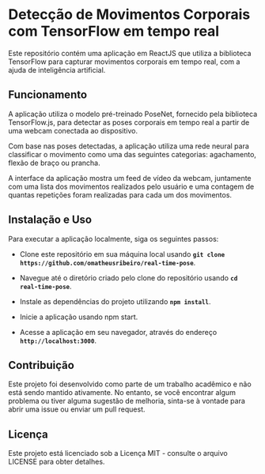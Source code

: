 # Detecção de Movimentos Corporais com TensorFlow em tempo real

Este repositório contém uma aplicação em ReactJS que utiliza a biblioteca TensorFlow para capturar movimentos corporais em tempo real, com a ajuda de inteligência artificial.

## Funcionamento

A aplicação utiliza o modelo pré-treinado PoseNet, fornecido pela biblioteca TensorFlow.js, para detectar as poses corporais em tempo real a partir de uma webcam conectada ao dispositivo.

Com base nas poses detectadas, a aplicação utiliza uma rede neural para classificar o movimento como uma das seguintes categorias: agachamento, flexão de braço ou prancha.

A interface da aplicação mostra um feed de vídeo da webcam, juntamente com uma lista dos movimentos realizados pelo usuário e uma contagem de quantas repetições foram realizadas para cada um dos movimentos.

## Instalação e Uso

Para executar a aplicação localmente, siga os seguintes passos:

- Clone este repositório em sua máquina local usando **`git clone https://github.com/omatheusribeiro/real-time-pose`**.

- Navegue até o diretório criado pelo clone do repositório usando **`cd real-time-pose`**.

- Instale as dependências do projeto utilizando **`npm install`**.

- Inicie a aplicação usando npm start.

- Acesse a aplicação em seu navegador, através do endereço **`http://localhost:3000`**.

## Contribuição

Este projeto foi desenvolvido como parte de um trabalho acadêmico e não está sendo mantido ativamente. No entanto, se você encontrar algum problema ou tiver alguma sugestão de melhoria, sinta-se à vontade para abrir uma issue ou enviar um pull request.

## Licença

Este projeto está licenciado sob a Licença MIT - consulte o arquivo LICENSE para obter detalhes.
